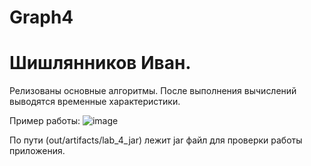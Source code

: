 # Graph4

# Шишлянников Иван.

Релизованы основные алгоритмы. После выполнения вычислений выводятся временные характеристики.

Пример работы:
![image](https://user-images.githubusercontent.com/51932532/115094768-66131680-9f27-11eb-9c53-35f015d77a40.png)


По пути (out/artifacts/lab_4_jar) лежит jar файл для проверки работы приложения.

